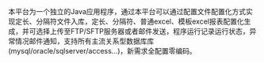 本平台为一个独立的Java应用程序，通过本平台可以通过配置文件配置化方式实现定长、分隔符文件入库，定长、分隔符、普通excel、模板excel报表配置化生成，并可选择上传至FTP/SFTP服务器或者邮件发送，程序运行记录运行状态，异常情况邮件通知，支持所有主流关系型数据库库(mysql/oracle/sqlserver/access...)，新需求全配置零编码。

